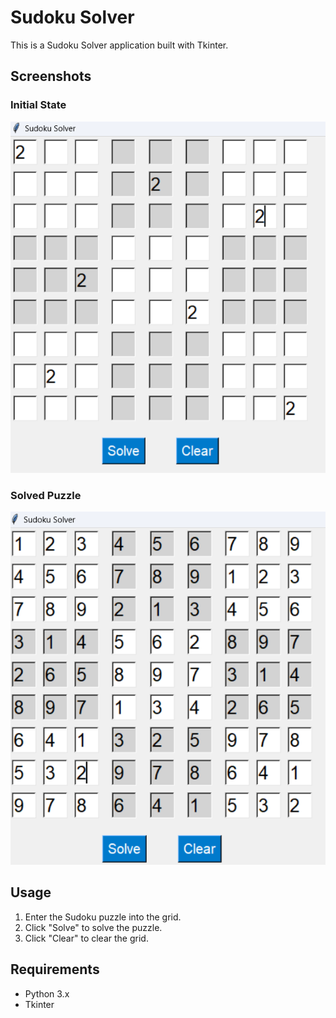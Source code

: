 # Sudoku Solver

This is a Sudoku Solver application built with Tkinter.

## Screenshots

### Initial State
![Initial State](images/initial_state.png)

### Solved Puzzle
![Solved Puzzle](images/solved_puzzle.png)

## Usage

1. Enter the Sudoku puzzle into the grid.
2. Click "Solve" to solve the puzzle.
3. Click "Clear" to clear the grid.

## Requirements

- Python 3.x
- Tkinter




